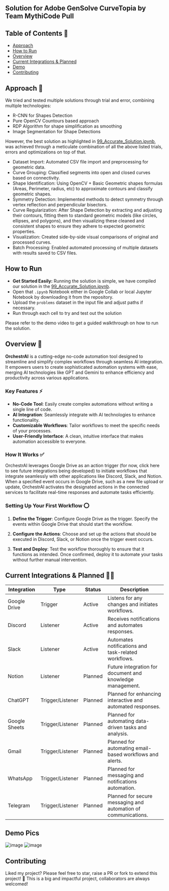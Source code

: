 ## Solution for Adobe GenSolve CurveTopia by Team MythiCode Pull

## Table of Contents 📃
- [Approach](#approach)
- [How to Run](#how-to-run)
- [Overview](#overview)
- [Current Integrations & Planned](#current-integrations--planned)
- [Demo](#demo-pics)
- [Contributing](#contributing)

## Approach 📌

We tried and tested multiple solutions through trial and error, combining multiple technologies:
- R-CNN for Shapes Detection
- Pure OpenCV Countours based approach
- RDP Algorithm for shape simplification as smoothing
- Image Segmentation for Shape Detections

However, the best solution as highlighted in [99_Accurate_Solution.ipynb](https://github.com/thejediboySHASHANK/CurveTopia_MythiCode_Pull/blob/main/99_Accurate_Solution.ipynb),
was achieved through a meticulate combination of all the above listed trials, errors and optimizations on top of that.

- Dataset Import: Automated CSV file import and preprocessing for geometric data.
- Curve Grouping: Classified segments into open and closed curves based on connectivity.
- Shape Identification: Using OpenCV + Basic Geometric shapes formulas (Areas, Perimeter, radius, etc) to approximate contours and classify geometric shapes.
- Symmetry Detection: Implemented methods to detect symmetry through vertex reflection and perpendicular bisectors.
- Curve Regularization: After Shape Detection by extracting and adjusting their contours, fitting them to standard geometric models (like circles, ellipses, and polygons), and then visualizing these cleaned and consistent shapes to ensure they adhere to expected geometric properties.
- Visualization: Created side-by-side visual comparisons of original and processed curves.
- Batch Processing: Enabled automated processing of multiple datasets with results saved to CSV files.

## How to Run
- **Get Started Easily:** Running the solution is simple, we have compiled our solution in the [99_Accurate_Solution.ipynb](https://github.com/thejediboySHASHANK/CurveTopia_MythiCode_Pull/blob/main/99_Accurate_Solution.ipynb).
- Open that ```.ipynb``` Notebook either in Google Collab or local Jupyter Notebook by downloading it from the repository.
- Upload the ```problems``` dataset in the input file and adjust paths if necessary.
- Run through each cell to try and test out the solution

Please refer to the demo video to get a guided walkthrough on how to run the solution.

## Overview 🔭

**OrchestrAI**  is a cutting-edge no-code automation tool designed to streamline and simplify complex workflows through seamless AI integration. It empowers users to create sophisticated automation systems with ease, merging AI technologies like GPT and Gemini to enhance efficiency and productivity across various applications.

### Key Features ⚡

- **No-Code Tool**: Easily create complex automations without writing a single line of code.
- **AI Integration**: Seamlessly integrate with AI technologies to enhance functionality.
- **Customizable Workflows**: Tailor workflows to meet the specific needs of your processes.
- **User-Friendly Interface**: A clean, intuitive interface that makes automation accessible to everyone.

### How It Works ✅

OrchestrAI leverages Google Drive as an action trigger (for now, click here to see future integrations being developed) to initiate workflows that integrate seamlessly with other applications like Discord, Slack, and Notion. 
When a specified event occurs in Google Drive, such as a new file upload or update, 
OrchestrAI activates the designated actions in the connected services to facilitate real-time responses and automate tasks efficiently.

### Setting Up Your First Workflow ⭕

1. **Define the Trigger**:
   Configure Google Drive as the trigger. Specify the events within Google Drive that should start the workflow.

2. **Configure the Actions**:
   Choose and set up the actions that should be executed in Discord, Slack, or Notion once the trigger event occurs.

3. **Test and Deploy**:
   Test the workflow thoroughly to ensure that it functions as intended. Once confirmed, deploy it to automate your tasks without further manual intervention.

## Current Integrations & Planned 🧑‍💻

<div align="center">

| Integration  | Type        | Status           | Description                                                  |
|--------------|-------------|------------------|--------------------------------------------------------------|
| Google Drive | Trigger     | Active           | Listens for any changes and initiates workflows.             |
| Discord      | Listener    | Active           | Receives notifications and automates responses.              |
| Slack        | Listener    | Active           | Automates notifications and task-related workflows.          |
| Notion       | Listener    | Planned          | Future integration for document and knowledge management.    |
| ChatGPT      | Trigger/Listener    | Planned          | Planned for enhancing interactive and automated responses.   |
| Google Sheets| Trigger/Listener    | Planned          | Planned for automating data-driven tasks and analysis.       |
| Gmail        | Trigger/Listener    | Planned          | Planned for automating email-based workflows and alerts.     |
| WhatsApp     | Trigger/Listener    | Planned          | Planned for messaging and notifications automation.          |
| Telegram     | Trigger/Listener    | Planned          | Planned for secure messaging and automation of communications.|

</div>

## Demo Pics

![image](https://github.com/user-attachments/assets/0699c2bc-c807-446a-9ec3-d33b68f343af)
![image](https://github.com/user-attachments/assets/ec4bf2f3-0d98-4ffd-bc2b-bd70c05e2f65)


## Contributing

Liked my project? Please feel free to star, raise a PR or fork to extend this project! 🚀
This is a big and impactful project, collaborators are always welcomed!
